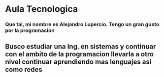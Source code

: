 # Aula Tecnologica
### Que tal, mi nombre es Alejandro Lupercio. Tengo un gran gusto por la programacion
## Busco estudiar una Ing. en sistemas y continuar con el ambito de la programacion llevarla a otro nivel continuar aprendiendo mas lenguajes asi como redes
